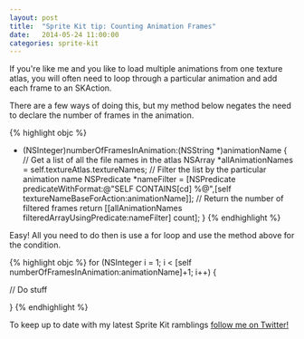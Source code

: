```yaml
---
layout: post
title:  "Sprite Kit tip: Counting Animation Frames"
date:   2014-05-24 11:00:00
categories: sprite-kit
---
```


If you're like me and you like to load multiple animations from one texture atlas, you will often need to loop through a particular animation and add each frame to an SKAction.

There are a few ways of doing this, but my method below negates the need to declare the number of frames in the animation.

{% highlight objc %}
- (NSInteger)numberOfFramesInAnimation:(NSString *)animationName {
		// Get a list of all the file names in the atlas
    NSArray *allAnimationNames = self.textureAtlas.textureNames;
    // Filter the list by the particular animation name
    NSPredicate *nameFilter = [NSPredicate predicateWithFormat:@"SELF CONTAINS[cd] %@",[self textureNameBaseForAction:animationName]];
    // Return the number of filtered frames
    return [[allAnimationNames filteredArrayUsingPredicate:nameFilter] count];
}
{% endhighlight %}

Easy! All you need to do then is use a for loop and use the method above for the condition.

{% highlight objc %}
for (NSInteger i = 1; i < [self numberOfFramesInAnimation:animationName]+1; i++) {

// Do stuff

}
{% endhighlight %}

To keep up to date with my latest Sprite Kit ramblings <a href="https://twitter.com/henryeverett">follow me on Twitter!</a>